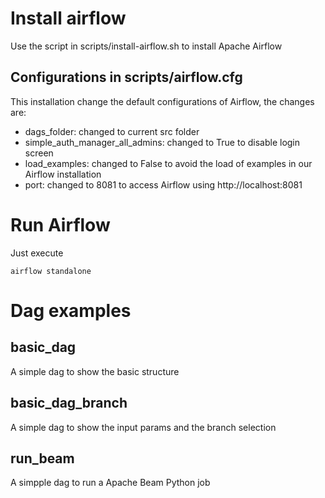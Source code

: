 # Install airflow

Use the script in scripts/install-airflow.sh to install Apache Airflow

## Configurations in scripts/airflow.cfg

This installation change the default configurations of Airflow, the changes are:

- dags_folder: changed to current src folder
- simple_auth_manager_all_admins: changed to True to disable login screen
- load_examples: changed to False to avoid the load of examples in our Airflow installation
- port: changed to 8081 to access Airflow using http://localhost:8081

# Run Airflow

Just execute
```
airflow standalone
```

# Dag examples

## basic_dag
A simple dag to show the basic structure

## basic_dag_branch
A simple dag to show the input params and the branch selection

## run_beam
A simpple dag to run a Apache Beam Python job

